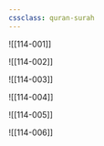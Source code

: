 ```yaml
---
cssclass: quran-surah
---
```


![[114-001]]

![[114-002]]

![[114-003]]

![[114-004]]

![[114-005]]

![[114-006]]

